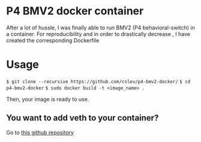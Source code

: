 # P4 BMV2 docker container
After a lot of hussle, I was finally able to run BMV2 (P4 behavioral-switch) in a container. For reproducibility and in order to drastically decrease , I have created the corresponding Dockerfile

# Usage
`$ git clone --recursive https://github.com/cslev/p4-bmv2-docker/`
`$ cd p4-bmv2-docker`
`$ sudo docker build -t <image_name> .`

Then, your image is ready to use.

## You want to add veth to your container?
Go to [this github repository](https://github.com/cslev/add_veth_to_docker) 

